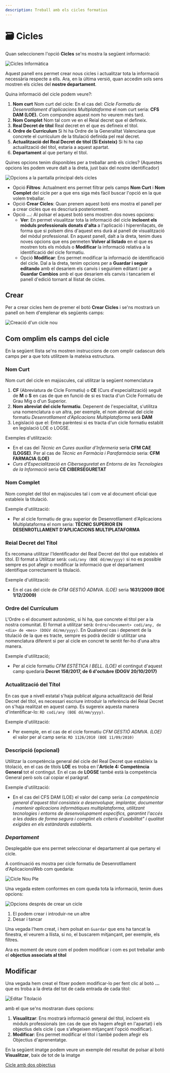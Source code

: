 ```yaml
---
description: Treball amb els cicles formatius
---
```


# 🗃️ Cicles

Quan seleccionem l'opció **Cicles** se'ns mostra la següent informació:

![Cicles Informàtica](../../md\_media/seccio\_cicles\_informatica.jpeg)

Aquest panell ens permet crear nous cicles i actualitzar tota la informació necessària respecte a ells. Ara, en la última versió, quan accedim sols sens mostren els cicles del **nostre departament**.

Quina informació del cicle podem veure?:

1. **Nom curt** Nom curt del cicle: En el cas del: _Cicle Formatiu de Desenrotllament d'aplicacions Multiplataforma_ el nom curt seria: **CFS DAM (LOE).** Com compondre aquest nom ho veurem més tard.
2. **Nom Complet** Nom tal com ve en el Reial decret que el defineix.
3. **Real Decret de títol** Real decret en el que es defineix el títol.
4. **Ordre de Currículum** Si hi ha Ordre de la Generalitat Valenciana que concrete el currículum de la titulació definida pel real decret.
5. **Actualització del Real Decret de títol (Si Existeix)** Si hi ha cap actualització del títol, estaria a aquest apartat.
6. **Departament** al que pertany el títol.

Quines opcions tenim disponibles per a treballar amb els cicles? (Aquestes opcions les podem veure dalt a la dreta, just baix del nostre identificador)

![Opcions a la pantalla principal dels cicles](../../md\_media/seccio\_cicles\_opcions.png)

* Opció **Filtros**: Actualment ens permet filtrar pels camps **Nom Curt** i **Nom Complet** del cicle per a que ens siga més fàcil buscar l'opció en la que volem treballar.
* Opció **Crear Cicles**: Quan prenem aquest botó ens mostra el panell per a crear cicles que es descriurà posteriorment.
* Opció **...**: Al polsar el aquest botó sens mostren dos noves opcions:
  * **Ver**: En permet visualitzar tota la informació del cicle **incloent els mòduls professionals donats d'alta** a l'aplicació i hiperenllaçats, de forma que si polsem dins d'aquest ens durà al panell de visualització del mòdul professional. En aquest panell, dalt a la dreta, tenim dues noves opcions que ens permeten **Volver al listado** en el que es mostren tots els mòduls o **Modificar** la informació relativa a la identificació del cicle formatiu.
  * Opció **Modificar**: Ens permet modificar la informació de identificació del cicle. Dal a la dreta, tenim opcions per a **Guardar i seguir editando** amb el desariem els canvis i seguiriem editant i per a **Guardar Cambios** amb el que desariem els canvis i tancariem el panell d'edició tornant al llistat de cicles.

## Crear

Per a crear cicles hem de premer el botó **Crear Cicles** i se'ns mostrarà un panell on hem d'emplenar els següents camps:

![Creació d'un cicle nou](../../md\_media/cicle\_nou.png)

## Com omplim els camps del cicle

En la següent llista se'ns mostren instruccions de com omplir cadascun dels camps per a que tots utilitzem la mateixa estructura.

### Nom Curt

Nom curt del cicle en majúscules, cal utilitzar la següent nomenclatura

1. **CF** (Abreviatura de Cicle Formatiu) o **CE** (Curs d'especialització) seguit de **M** o **S** en cas de que en funció de si es tracta d'un Cicle Formatiu de Grau Mig o d'un Superior.
2. **Nom abreviat del cicle formatiu**. Depenent de l'especialitat, s'utilitza una nomenclatura o un altra, per exemple, el nom abreviat del cicle formatiu _Desenrotllament d'Aplicacions Multiplataforma_ serà **DAM**
3. Legislació que el: Entre parèntesi si es tracta d'un cicle formatiu establit en legislació LOE o LOGSE.

Exemples d'utilització:&#x20;

* En el cas del _Tècnic en Cures auxiliar d'Infermeria_ seria **CFM CAE (LOGSE)**. Per al cas de _Tècnic en Farmàcia i Parafarmàcia_ seria: **CFM FARMACIA (LOE)**&#x20;
* _Curs d'Especialització en Ciberseguretat en Entorns de les Tecnologies de la Informació_ seria **CE CIBERSEGURETAT**

### **Nom Complet**

Nom complet del títol en majúscules tal i com ve al document oficial que estableix la titulació.

Exemple d'utilització:

* Per al cicle formatiu de grau superior de Desenrotllament d'Aplicacions Multiplataforma el nom seria: **TÈCNIC SUPERIOR EN DESENROTLLAMENT D'APLICACIONS MULTIPLATAFORMA**

### **Reial Decret del Títol**

Es recomana utilitzar l'Identificador del Real Decret del títol que estableix el títol. El format a Utilitzar serà: `codi/any (BOE dd/mm/yyyy)` si no es possible sempre es pot afegir o modificar la informació que el departament identifique correctament la titulació.&#x20;

Exemple d'utilització:

* En el cas del cicle de _CFM GESTIÓ ADMVA. (LOE)_ seria **1631/2009 (BOE 1/12/2009)**

### **Ordre del Currículum**

L'Ordre o el document autonòmic, si hi ha, que concrete el títol per a la nostra comunitat. El format a utilitzar serà: `Ordre/<Document> codi/any, de <dia> de <mes> (DOGV dd/mm/yyyy)`. En Qualsevol cas i depenent de la titulació de la que es tracte, sempre es podrà decidir si utilitzar una nomenclatura diferent si per al cicle en concret te sentit fer-ho d'una altra manera.&#x20;

Exemple d'utilització;

* Per al cicle formatiu _CFM ESTÈTICA I BELL. (LOE)_ el contingut d'aquest camp quedaria **Decret 158/2017, de 6 d'octubre (DOGV 20/10/2017)**

### **Actualització del Títol**

En cas que a nivell estatal s'haja publicat alguna actualització del Reial Decret del títol, es necessari escriure introduir la referència del Reial Decret on s'haja realitzat en aquest camp. Es sugereix aquesta manera d'intentificar-lo: `RD codi/any (BOE dd/mm/yyyy)`.

Exemple d'utilització:

* Per exemple, en el cas de el cicle formatiu _CFM GESTIÓ ADMVA. (LOE)_ el valor per al camp seria: `RD 1126/2010 (BOE 11/09/2010)`

### Descripció (opcional)

Utilitzar la competència general del cicle del Real Decret que estableix la titolació, en el cas de títols **LOE** es troba en l'**Article 4: Competència General** tot el contingut. En el cas de **LOGSE** també està la competència General però sols cal copiar el paràgraf.&#x20;

Exemple d'utilització:

* En el cas del CFS DAM (LOE) el valor del camp seria: _La competència general d'aquest títol consisteix a desenvolupar, implantar, documentar i mantenir aplicacions informàtiques multiplataforma, utilitzant tecnologies i entorns de desenvolupament específics, garantint l'accés a les dades de forma segura i complint els criteris d'usabilitat" i qualitat exigides en els estàndards establerts._

### _Departament_

Desplegable que ens permet seleccionar el departament al que pertany el cicle.

A continuació es mostra per cicle formatiu de Desenrotllament d'AplicacionsWeb com quedaria:

![Cicle Nou Ple](../../md\_media/cicle\_nou\_omplit.png)

Una vegada estem conformes en com queda tota la informació, tenim dues opcions:

![Opcions després de crear un cicle](../../md\_media/cicle\_nou\_desar.png)

1. El podem crear i introduir-ne un altre
2. Desar i tancar

Una vegada l'hem creat, i hem polsat en `Guardar` que ens ha tancat la finestra, el veurem a llista, si no, el buscarem mitjançant, per exemple, els filtres.

Ara es moment de veure com el podem modificar i com es pot treballar amb el **objectius associats al títol**

## Modificar

Una vegada hem creat el fitxer podem modificar-lo per fent clic al botó **...** que es troba a la dreta del tot de cada entrada de cada títol:

![Editar Titolació](../../md\_media/cicle\_editar.png)

amb el que se'ns mostraran dues opcions:

1. **Visualitzar**: Ens mostrarà informació general del títol, incloent els mòduls professionals (en cas de que els hagem afegit en l'apartat) i els objectius dels cicle ( que s'afegeixen mitjançant l'opció modificar).
2. **Modificar**: Ens permet modificar el titol i també podem afegir els Objectius d'aprenentatge.

En la següent imatge podem veure un exemple del resultat de polsar al botó **Visualitzar**, baix de tot de la imatge

[Cicle amb dos objectius](../../md\_media/cicle\_visualitzar.png)


